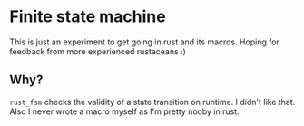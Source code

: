 # Finite state machine

This is just an experiment to get going in rust and its macros. Hoping for feedback from more experienced rustaceans :)

## Why?

`rust_fsm` checks the validity of a state transition on runtime. I didn't like that. Also I never wrote a macro myself as I'm pretty nooby in rust.
